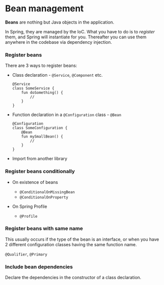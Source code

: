 # Bean management

**Beans** are nothing but Java objects in the application.

In Spring, they are managed by the IoC. What you have to do is to *register* them, and Spring will instantiate for you. Thereafter you can use them anywhere in the codebase via dependency injection.

<!-- toc -->

### Register beans

There are 3 ways to register beans:

* Class declaration - `@Service`, `@Component` etc.

    ```kotlin,noplayground
    @Service
    class SomeService {
        fun doSomething() {
            //
        }
    }
    ```

* Function declaration in a `@Configuration` class - `@Bean`

    ```kotlin,noplayground
    @Configuration
    class SomeConfiguration {
        @Bean
        fun mySmallBean() {
            //
        }
    }
    ```

* Import from another library

### Register beans conditionally

* On existence of beans

    * `@ConditionalOnMissingBean`
    * `@ConditionalOnProperty`

* On Spring Profile

    * `@Profile`

### Register beans with same name

This usually occurs if the type of the bean is an interface, or when you have 2 different configuration classes having the same function name.

`@Qualifier`, `@Primary`


### Include bean dependencies

Declare the dependencies in the constructor of a class declaration.
